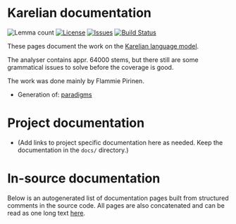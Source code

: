 # Karelian documentation

![Lemma count](https://img.shields.io/endpoint?url=https%3A%2F%2Fraw.githubusercontent.com%2Fgiellalt%2Flang-krl%2Fgh-pages%2Flemmacount.json)
[![License](https://img.shields.io/github/license/giellalt/lang-krl)](https://github.com/giellalt/lang-krl/blob/main/LICENSE)
[![Issues](https://img.shields.io/github/issues/giellalt/lang-krl)](https://github.com/giellalt/lang-krl/issues)
[![Build Status](https://divvun-tc.giellalt.org/api/github/v1/repository/giellalt/lang-krl/main/badge.svg)](https://github.com/giellalt/lang-krl/actions)

These pages document the work on the [Karelian language model](https://github.com/giellalt/lang-krl). 

The analyser contains appr. 64000 stems, but there still are some
grammatical issues to solve before the coverage is good.

The work was done mainly by Flammie Pirinen.

* Generation of: [paradigms](http://giellatekno.uit.no/cgi/p-krl.fi.html)

# Project documentation

* (Add links to project specific documentation here as needed. Keep the documentation in the `docs/` directory.)

# In-source documentation

Below is an autogenerated list of documentation pages built from structured comments in the source code. All pages are also concatenated and can be read as one long text [here](krl.md).
